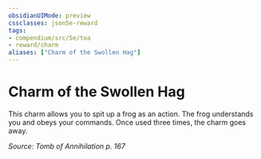 ```yaml
---
obsidianUIMode: preview
cssclasses: json5e-reward
tags:
- compendium/src/5e/toa
- reward/charm
aliases: ["Charm of the Swollen Hag"]
---
```

# Charm of the Swollen Hag

This charm allows you to spit up a frog as an action. The frog understands you and obeys your commands. Once used three times, the charm goes away.

*Source: Tomb of Annihilation p. 167*
